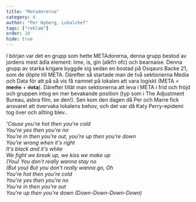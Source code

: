 ```yaml
---
title: "Metadorerna"
category: 4
author: "Per Nyberg, Lokalchef"
tags: ["reklam"]
order: 10
hide: true
---
```


<div class="two-columns">

<p>I början var det en grupp som hette METAdorerna, denna grupp bestod av jordens mest ädla element: lime, is, gin (alkfri ofc) och bearnaise. Denna grupp av starka krigare byggde sig sedan en bostad på Osqaurs Backe 21, som de döpte till META. Därefter så startade man de två sektionerna Media och Data för att på så vis få namnet på lokalen att vara logiskt (META = <b>me</b><span style="text-decoration: line-through;">dia</span> + <span style="text-decoration: line-through;">da</span><b>ta</b>). Därefter tillät man sektionerna att leva i META i frid och fröjd och gruppen intog en mer bevakande position (typ som i The Adjustment Bureau, asbra film, se den!). Sen kom den dagen då Per och Marre fick ansvaret att övervaka lokalens behov, och det var då Katy Perry-epidemi tog över och allting blev..</p>

<p>
  <em>'Cause you're hot then you're cold</em><br>
  <em>You're yes then you're no</em><br>
  <em>You're in then you're out, you're up then you're down</em><br>
  <em>You're wrong when it's right</em><br>
  <em>It's black and it's white</em><br>
  <em>We fight we break up, we kiss we make up</em><br>
  <em>(You) You don't really wanna stay no</em><br>
  <em>(But you) But you don't really wanna go, Oh</em><br>
  <em>You're hot then you're cold</em><br>
  <em>You're yes then you're no</em><br>
  <em>You're in then you're out</em><br>
  <em>You're up then you're down (Down-Down-Down-Down)</em><br>
</p>


</div>
